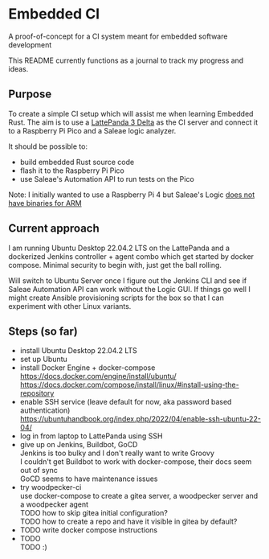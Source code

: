 # Embedded CI
A proof-of-concept for a CI system meant for embedded software development

This README currently functions as a journal to track my progress and ideas.

## Purpose
To create a simple CI setup which will assist me when learning Embedded Rust.
The aim is to use a [LattePanda 3 Delta](https://www.lattepanda.com/lattepanda-3-delta)
as the CI server and connect it to a Raspberry Pi Pico and a Saleae logic
analyzer.

It should be possible to:
* build embedded Rust source code
* flash it to the Raspberry Pi Pico
* use Saleae's Automation API to run tests on the Pico

Note: I initially wanted to use a Raspberry Pi 4 but Saleae's Logic [does not
have binaries for ARM](https://support.saleae.com/faq/technical-faq/can-logic-run-on-arm)

## Current approach
I am running Ubuntu Desktop 22.04.2 LTS on the LattePanda and a dockerized
Jenkins controller + agent combo which get started by docker compose. Minimal
security to begin with, just get the ball rolling.

Will switch to Ubuntu Server once I figure out the Jenkins CLI and see if Saleae
Automation API can work without the Logic GUI. If things go well I might create
Ansible provisioning scripts for the box so that I can experiment with other
Linux variants.

## Steps (so far)
- install Ubuntu Desktop 22.04.2 LTS
- set up Ubuntu
- install Docker Engine + docker-compose  
  https://docs.docker.com/engine/install/ubuntu/  
  https://docs.docker.com/compose/install/linux/#install-using-the-repository
- enable SSH service (leave default for now, aka password based authentication)  
  https://ubuntuhandbook.org/index.php/2022/04/enable-ssh-ubuntu-22-04/
- log in from laptop to LattePanda using SSH
- give up on Jenkins, Buildbot, GoCD  
  Jenkins is too bulky and I don't really want to write Groovy  
  I couldn't get Buildbot to work with docker-compose, their docs seem out of sync  
  GoCD seems to have maintenance issues
- try woodpecker-ci  
  use docker-compose to create a gitea server, a woodpecker server and a woodpecker agent  
  TODO how to skip gitea initial configuration?  
  TODO how to create a repo and have it visible in gitea by default?
- TODO write docker compose instructions
- TODO  
  TODO :)
